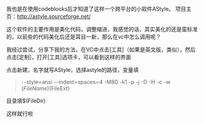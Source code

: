 <!--
.. title: VC6调用AStyle
.. slug: vc6astyle
.. date: 2013-04-07T09:28:10+08:00
.. tags:
.. link:
.. description:
.. type: text
-->

我也是在使用codeblocks后才知道了这样一个跨平台的小软件AStyle。
项目主页：http://astyle.sourceforge.net/

这个软件的主要作用是美化代码，调整缩进，我感觉的话，其实美化的还是蛮标准的，以前些的代码美化后还是耳目一新，那么在vc中怎么调用呢？

我经过尝试，分享下我的方法，在VC中点击[工具]（如果是英文版，类似），然后点击[定制]，打开[工具]选项卡，可以看到这样的界面


点击新建，名字就写AStyle，选择astyle的路径，变量填

>--style=ansi --indent=spaces=4 -M80 -k1 -p -j -D -H -c -w $(FileName)$(FileExt)

目录填$(FileDir)

这样就行啦

